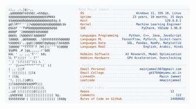 <picture>
  <source srcset="https://raw.githubusercontent.com/mmazinjameel/mmazinjameel/main/dark_mode.svg?v=1759212981" media="(prefers-color-scheme: dark)">
  <img src="https://raw.githubusercontent.com/mmazinjameel/mmazinjameel/main/light_mode.svg?v=1759212981">
</picture>
